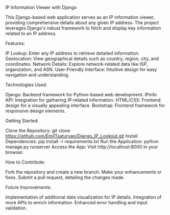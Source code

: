 IP Information Viewer with Django

This Django-based web application serves as an IP information viewer, providing comprehensive details about any given IP address. The project leverages Django's robust framework to fetch and display key information related to an IP address.


Features:

IP Lookup: Enter any IP address to retrieve detailed information.
Geolocation: View geographical details such as country, region, city, and coordinates.
Network Details: Explore network-related data like ISP, organization, and ASN.
User-Friendly Interface: Intuitive design for easy navigation and understanding.


Technologies Used:

Django: Backend framework for Python-based web development.
IPinfo API: Integration for gathering IP-related information.
HTML/CSS: Frontend design for a visually appealing interface.
Bootstrap: Frontend framework for responsive design elements.


Getting Started:

Clone the Repository: git clone https://github.com/EmilTsaturyan/Django_IP_Lookout.git
Install Dependencies: pip install -r requirements.txt
Run the Application: python manage.py runserver
Access the App: Visit http://localhost:8000 in your browser.


How to Contribute:

Fork the repository and create a new branch.
Make your enhancements or fixes.
Submit a pull request, detailing the changes made.


Future Improvements:

Implementation of additional data visualization for IP details.
Integration of more APIs to enrich information.
Enhanced error handling and input validation.
